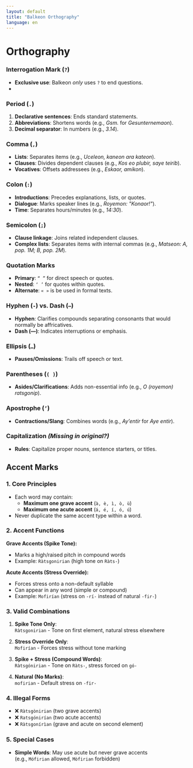 ```yaml
---
layout: default
title: "Balkeon Orthography"
language: en
---
```


# Orthography  

### Interrogation Mark (`?`)  
- **Exclusive use**: Balkeon *only* uses `?` to end questions.  
- 
### Period (`.`)  
1. **Declarative sentences**: Ends standard statements.  
2. **Abbreviations**: Shortens words (e.g., *Gsm.* for *Gesunternemaon*).  
4. **Decimal separator**: In numbers (e.g., *3.14*).  

### Comma (`,`)  
- **Lists**: Separates items (e.g., *Uceleon, kaneon ara kateon*).  
- **Clauses**: Divides dependent clauses (e.g., *Kos eo plubir, saye teirib*).
- **Vocatives**: Offsets addressees (e.g., *Eskaor, amikon*).  

### Colon (`:`)  
- **Introductions**: Precedes explanations, lists, or quotes.  
- **Dialogue**: Marks speaker lines (e.g., *Royemon: "Konaor!"*).  
- **Time**: Separates hours/minutes (e.g., *14:30*).  

### Semicolon (`;`)  
- **Clause linkage**: Joins related independent clauses.  
- **Complex lists**: Separates items with internal commas (e.g., *Matseon: A, pop. 1M; B, pop. 2M*).  

### Quotation Marks  
- **Primary**: `“ ”` for direct speech or quotes.  
- **Nested**: `‘ ’` for quotes within quotes.  
- **Alternate**: `« »` is be used in formal texts.  

### Hyphen (`-`) vs. Dash (`—`)  
- **Hyphen**: Clarifies compounds separating consonants that would normally be affricatives.
- **Dash (—)**: Indicates interruptions or emphasis.  

### Ellipsis (`…`)  
- **Pauses/Omissions**: Trails off speech or text. 

### Parentheses (`( )`)  
- **Asides/Clarifications**: Adds non-essential info (e.g., *O (royemon) ratsgonip*).  

### Apostrophe (`’`)  
- **Contractions/Slang**: Combines words (e.g., *Ay’entir* for *Aye entir*).  

### Capitalization *(Missing in original?)*  
- **Rules**: Capitalize proper nouns, sentence starters, or titles. 

## Accent Marks

### 1. Core Principles
- Each word may contain:
  - **Maximum one grave accent** (`à, è, ì, ò, ù`)
  - **Maximum one acute accent** (`á, é, í, ó, ú`)
- Never duplicate the same accent type within a word.

### 2. Accent Functions
**Grave Accents (Spike Tone):**
- Marks a high/raised pitch in compound words
- Example: `Ràtsgonirian` (high tone on `Ràts-`)

**Acute Accents (Stress Override):**
- Forces stress onto a non-default syllable
- Can appear in any word (simple or compound)
- Example: `Mofirían` (stress on `-rí-` instead of natural `-fir-`)

### 3. Valid Combinations
1. **Spike Tone Only**:  
   `Ràtsgonirian` - Tone on first element, natural stress elsewhere

2. **Stress Override Only**:  
   `Mofirían` - Forces stress without tone marking

3. **Spike + Stress (Compound Words)**:  
   `Ràtsgónirian` - Tone on `Ràts-`, stress forced on `gó-`

4. **Natural (No Marks)**:  
   `mofirian` - Default stress on `-fir-`

### 4. Illegal Forms
- ❌ `Ràtsgònirian` (two grave accents)
- ❌ `Ratsgónirían` (two acute accents)
- ❌ `Ràtsgonírìan` (grave and acute on second element)

### 5. Special Cases
- **Simple Words**: May use acute but never grave accents  
  (e.g., `Mófirian` allowed, `Mòfirian` forbidden)
  
  


